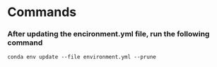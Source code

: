 # Commands
### After updating the encironment.yml file, run the following command
`conda env update --file environment.yml --prune`
